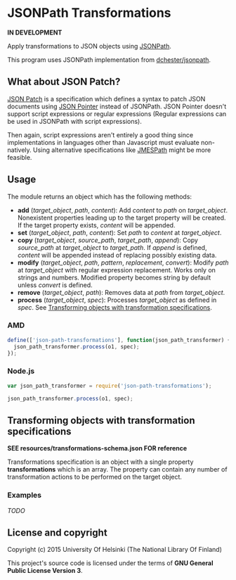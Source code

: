 # JSONPath Transformations

**IN DEVELOPMENT**

Apply transformations to JSON objects using [JSONPath](http://goessner.net/articles/JsonPath/).

This program uses JSONPath implementation from [dchester/jsonpath](https://github.com/dchester/jsonpath).
     
## What about JSON Patch?

[JSON Patch](http://jsonpatch.com/) is a specification which defines a syntax to patch JSON documents using [JSON Pointer](https://tools.ietf.org/html/rfc6901) instead of JSONPath. JSON Pointer doesn't support script expressions or regular expressions (Regular expressions can be used in JSONPath with script expressions).

Then again, script expressions aren't entirely a good thing since implementations in languages other than Javascript must evaluate non-natively. Using alternative specifications like [JMESPath](http://jmespath.org/) might be more feasible.

## Usage

The module returns an object which has the following methods:

* **add** (*target_object*, *path*, *content*): Add *content* to *path* on *target_object*. Nonexistent properties leading up to the target property will be created. If the target property exists, *content* will be appended. 
* **set** (*target_object*, *path*, *content*): Set *path* to *content* at *target_object*.
* **copy** (*target_object*, *source_path*, *target_path*, *append*): Copy *source_path* at *target_object* to *target_path*. If *append* is defined, *content* will be appended instead of replacing possibly existing data.
* **modify** (*target_object*, *path*, *pattern*, *replacement*, *convert*): Modify *path* at *target_object* with regular expression replacement. Works only on strings and numbers. Modified property becomes string by default unless *convert* is defined.
* **remove** (*target_object*, *path*): Removes data at *path* from *target_object*.
* **process** (*target_object*, *spec*): Processes *target_object* as defined in *spec*. See [Transforming objects with transformation specifications](#transforming-objects-with-transformation-specifications).

### AMD

```javascript
define(['json-path-transformations'], function(json_path_transformer) {
  json_path_transformer.process(o1, spec);
});
```

### Node.js

```javascript
var json_path_transformer = require('json-path-transformations');

json_path_transformer.process(o1, spec);

```

## Transforming objects with transformation specifications

**SEE resources/transformations-schema.json FOR reference**

Transformations specification is an object with a single property **transformations** which is an array. The property can contain any number of transformation actions to be performed on the target object.

### Examples

*TODO*

## License and copyright

Copyright (c) 2015 University Of Helsinki (The National Library Of Finland)

This project's source code is licensed under the terms of **GNU General Public License Version 3**.
